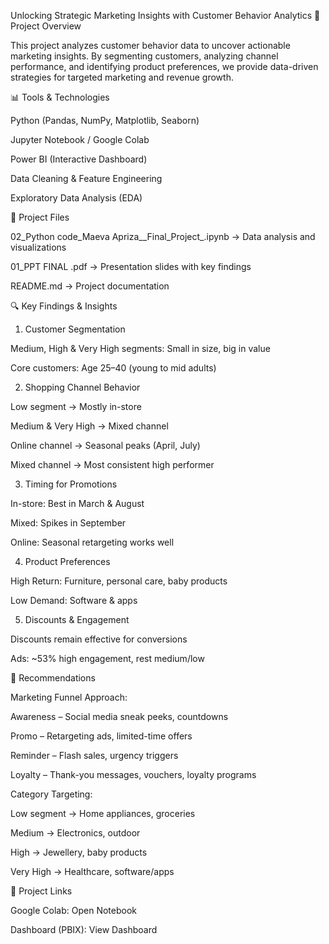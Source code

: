 Unlocking Strategic Marketing Insights with Customer Behavior Analytics
📌 Project Overview

This project analyzes customer behavior data to uncover actionable marketing insights.
By segmenting customers, analyzing channel performance, and identifying product preferences,
we provide data-driven strategies for targeted marketing and revenue growth.

📊 Tools & Technologies

Python (Pandas, NumPy, Matplotlib, Seaborn)

Jupyter Notebook / Google Colab

Power BI (Interactive Dashboard)

Data Cleaning & Feature Engineering

Exploratory Data Analysis (EDA)

📂 Project Files

02_Python code_Maeva Apriza__Final_Project_.ipynb → Data analysis and visualizations

01_PPT FINAL .pdf → Presentation slides with key findings

README.md → Project documentation

🔍 Key Findings & Insights
1. Customer Segmentation

Medium, High & Very High segments: Small in size, big in value

Core customers: Age 25–40 (young to mid adults)

2. Shopping Channel Behavior

Low segment → Mostly in-store

Medium & Very High → Mixed channel

Online channel → Seasonal peaks (April, July)

Mixed channel → Most consistent high performer

3. Timing for Promotions

In-store: Best in March & August

Mixed: Spikes in September

Online: Seasonal retargeting works well

4. Product Preferences

High Return: Furniture, personal care, baby products

Low Demand: Software & apps

5. Discounts & Engagement

Discounts remain effective for conversions

Ads: ~53% high engagement, rest medium/low

🎯 Recommendations

Marketing Funnel Approach:

Awareness – Social media sneak peeks, countdowns

Promo – Retargeting ads, limited-time offers

Reminder – Flash sales, urgency triggers

Loyalty – Thank-you messages, vouchers, loyalty programs

Category Targeting:

Low segment → Home appliances, groceries

Medium → Electronics, outdoor

High → Jewellery, baby products

Very High → Healthcare, software/apps

📎 Project Links

Google Colab: Open Notebook

Dashboard (PBIX): View Dashboard
